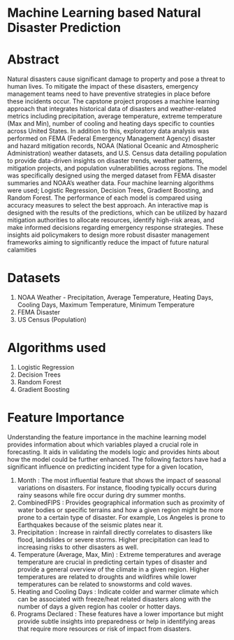 # Machine Learning based Natural Disaster Prediction

# Abstract 
Natural disasters cause significant damage to property and pose a threat to human
lives. To mitigate the impact of these disasters, emergency management teams need to
have preventive strategies in place before these incidents occur. The capstone project
proposes a machine learning approach that integrates historical data of disasters and
weather-related metrics including precipitation, average temperature, extreme temperature (Max and Min), number of cooling and heating days specific to counties across
United States. In addition to this, exploratory data analysis was performed on FEMA
(Federal Emergency Management Agency) disaster and hazard mitigation records, NOAA
(National Oceanic and Atmospheric Administration) weather datasets, and U.S. Census data detailing population to provide data-driven insights on disaster trends, weather
patterns, mitigation projects, and population vulnerabilities across regions. The model
was specifically designed using the merged dataset from FEMA disaster summaries and
NOAA’s weather data. Four machine learning algorithms were used; Logistic Regression, Decision Trees, Gradient Boosting, and Random Forest. The performance of each
model is compared using accuracy measures to select the best approach. An interactive
map is designed with the results of the predictions, which can be utilized by hazard mitigation authorities to allocate resources, identify high-risk areas, and make informed
decisions regarding emergency response strategies. These insights aid policymakers to
design more robust disaster management frameworks aiming to significantly reduce
the impact of future natural calamities

# Datasets

1. NOAA Weather - Precipitation, Average Temperature, Heating Days, Cooling Days, Maximum Temperature, Minimum Temperature
2. FEMA Disaster
3. US Census (Population)

# Algorithms used

1. Logistic Regression
2. Decision Trees
3. Random Forest
4. Gradient Boosting

# Feature Importance

Understanding the feature importance in the machine learning model provides information about which variables played a crucial role in forecasting. It aids in validating
the models logic and provides hints about how the model could be further enhanced.
The following factors have had a significant influence on predicting incident type for a given location,
1. Month : The most influential feature that shows the impact of seasonal variations on disasters. For instance, flooding typically occurs during rainy seasons
while fire occur during dry summer months.
2. CombinedFIPS : Provides geographical information such as proximity of water
bodies or specific terrains and how a given region might be more prone to a certain type of disaster. For example, Los Angeles is prone to Earthquakes because
of the seismic plates near it.
3. Precipitation : Increase in rainfall directly correlates to disasters like flood,
landslides or severe storms. Higher precipitation can lead to increasing risks to
other disasters as well.
4. Temperature (Average, Max, Min) : Extreme temperatures and average temperature are crucial in predicting certain types of disaster and provide a general
overview of the climate in a given region. Higher temperatures are related to
droughts and wildfires while lower temperatures can be related to snowstorms
and cold waves.
5. Heating and Cooling Days : Indicate colder and warmer climate which can
be associated with freeze/heat related disasters along with the number of days a
given region has cooler or hotter days.
6. Programs Declared : These features have a lower importance but might provide
subtle insights into preparedness or help in identifying areas that require more
resources or risk of impact from disasters.







